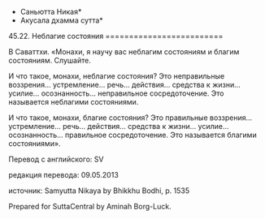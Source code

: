 * Саньютта Никая*
* Акусала дхамма сутта*

45\.22\. Неблагие состояния
\=\=\=\=\=\=\=\=\=\=\=\=\=\=\=\=\=\=\=\=\=\=\=\=\=

В Саваттхи\. «Монахи, я научу вас неблагим состояниям и благим состояниям\. Слушайте\.

И что такое, монахи, неблагие состояния? Это неправильные воззрения… устремление… речь… действия… средства к жизни… усилие… осознанность… неправильное сосредоточение\. Это называется неблагими состояниями\.

И что такое, монахи, благие состояния? Это правильные воззрения… устремление… речь… действия… средства к жизни… усилие… осознанность… правильное сосредоточение\. Это называется благими состояниями»\.

Перевод с английского: SV

редакция перевода: 09\.05\.2013

источник: Samyutta Nikaya by Bhikkhu Bodhi, p\. 1535

Prepared for SuttaCentral by Aminah Borg\-Luck\.